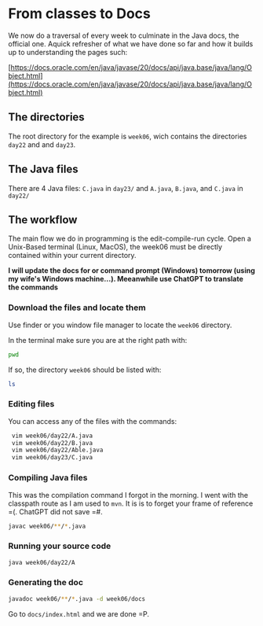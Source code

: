 # From classes to Docs

We now do a traversal of every week to culminate in the Java docs, the official one. Aquick refresher of what we have done so far and how it builds up to understanding the pages such:

[https://docs.oracle.com/en/java/javase/20/docs/api/java.base/java/lang/Object.html](https://docs.oracle.com/en/java/javase/20/docs/api/java.base/java/lang/Object.html)

## The directories

The root directory for the example is `week06`, wich contains the directories `day22` and and `day23`.

## The Java files

There are 4 Java files: `C.java` in `day23/` and `A.java`, `B.java`, and `C.java` in `day22/`

## The workflow

The main flow we do in programming is the edit-compile-run cycle. Open a Unix-Based terminal (Linux, MacOS), the week06 must be directly contained within your current directory.

**I will update the docs for or command prompt (Windows) tomorrow (using my wife's Windows machine...). Meeanwhile use ChatGPT to translate the commands**

### Download the files and locate them

Use finder or you window file manager to locate the `week06` directory.

In the terminal make sure you are at the right path with:
```sh
pwd
```

If so, the directory `week06` should be listed with:
```sh
ls
```

### Editing files

You can access any of the files with the commands:

```sh
 vim week06/day22/A.java
 vim week06/day22/B.java
 vim week06/day22/Able.java
 vim week06/day23/C.java
```
### Compiling Java files

This was the compilation command I forgot in the morning. I went with the classpath route as I am used to `mvn`. It is is to forget your frame of reference =(. ChatGPT did not save =#.

```sh
javac week06/**/*.java
```

### Running your source code

```sh
java week06/day22/A
```

### Generating the doc

```sh
javadoc week06/**/*.java -d week06/docs
```

Go to `docs/index.html` and we are done =P.
